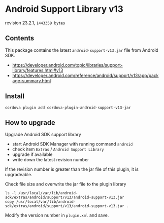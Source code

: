 # Android Support Library v13

revision 23.2.1, `1443358 bytes`

## Contents

This package contains the latest `android-support-v13.jar` file from Android SDK.

- https://developer.android.com/topic/libraries/support-library/features.html#v13
- https://developer.android.com/reference/android/support/v13/app/package-summary.html

## Install

```
cordova plugin add cordova-plugin-android-support-v13-jar
```

## How to upgrade

Upgrade Android SDK support library

- start Android SDK Manager with running command `android`
- check item `Extras` / `Android Support Library`
- upgrade if available
- write down the latest revision number

If the revision number is greater than the jar file of this plugin, it is upgradeable.

Check file size and overwrite the jar file to the plugin library

```
ls -l /usr/local/var/lib/android-sdk/extras/android/support/v13/android-support-v13.jar
copy /usr/local/var/lib/android-sdk/extras/android/support/v13/android-support-v13.jar .
```

Modify the version number in `plugin.xml` and save.

